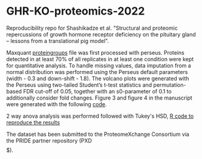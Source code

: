 # GHR-KO-proteomics-2022

Reproducibility repo for Shashikadze et al. "Structural and proteomic repercussions of growth hormone receptor deficiency on the pituitary gland – lessons from a translational pig model". 

Maxquant [proteingroups](https://github.com/ShashikadzeB/GHR-KO-proteomics-2022/blob/main/input%20files/proteinGroups.txt) file was first processed with perseus. Proteins detected in at least 70% of all replicates in at least one condition were kept for quantitative analysis. To handle missing values, data imputation from a normal distribution was performed using the Perseus default parameters (width - 0.3 and down-shift - 1.8). The volcano plots were generated with the Perseus using two-tailed Student’s t-test statistics and permutation-based FDR cut-off of 0.05, together with an s0-parameter of 0.1 to additionally consider fold changes. Figure 3 and figure 4 in the manuscript were generated with the following [code](https://github.com/ShashikadzeB/GHR-KO-proteomics-2022/blob/main/figure3_figure4.md).

2 way anova analysis was performed followed with Tukey's HSD, [R code to reproduce the results](https://github.com/ShashikadzeB/GHR-KO-proteomics-2022/blob/main/ANOVA%20analysis/ANOVA_THSD.md)


The dataset has been submitted to the ProteomeXchange Consortium via the PRIDE partner repository (PXD$$$$$). 
